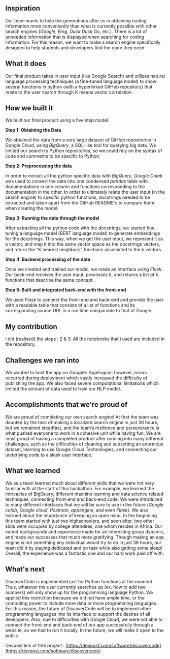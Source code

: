 ## Inspiration

Our team wants to help the generations after us in obtaining coding information more conveniently than what is currently possible with other search engines (_Google_,  _Bing_,  _Duck Duck Go_, etc.). There is a lot of unneeded information that is displayed when searching for coding information. For this reason, we want to make a search engine specifically designed to help students and developers find the code they need.

## What it does

Our final product takes in user input (like Google Search) and utilizes natural language processing techniques (a fine-tuned language model) to show several functions in python (with a hyperlinked GitHub repository) that relate to the user search through K means vector correlation.

## How we built it

We built our final product using a five step model:

**Step 1: Obtaining the Data**

We obtained the data from a very large dataset of GitHub repositories in Google Cloud, using  _BigQuery_, a SQL-like tool for querying big data. We limited our search to Python repositories, so we could rely on the syntax of code and comments to be specific to Python.

**Step 2: Preprocessing the data**

In order to extract all the python specific data with  _BigQuery_,  _Google Colab_  was used to convert the data into one condensed  _pandas_  table with documentations in one column and functions corresponding to the documentation in the other. In order to ultimately relate the user input (in the search engine) to specific python functions, docstrings needed to be extracted and taken apart from the GitHub README's to compare them when creating the model.

**Step 3: Running the data through the model**

After extracting all the python code with the docstrings, we started fine-tuning a language model (BERT language model) to generate embeddings for the docstrings. This way, when we get the user input, we represent it as a vector, and map it into the same vector space as the docstrings vectors, and return the “K nearest neighbors” functions associated to the k vectors.

**Step 4: Backend processing of the data**

Once we created and trained our model, we made an interface using  _Flask_. Our back-end receives the user input, processes it, and returns a list of k functions that describe the same concept.

**Step 5: Built and integrated back-end with the front-end**

We used  _Flask_  to connect the front-end and back-end and provide the user with a readable table that consists of a list of functions and its corresponding source URL in a run time comparable to that of Google.

## My contribution
I did (realised) the steps : 2 & 3. All the notebooks that i used are included in the repository.

## Challenges we ran into

We wanted to host the app on Google’s  _AppEngine_; however, errors occurred during deployment which vastly increased the difficulty of publishing the app. We also faced severe computational limitations which limited the amount of data used to train our NLP model.

## Accomplishments that we're proud of

We are proud of completing our own search engine! At first the team was daunted by the task of making a localized search engine in just 36 hours, but we remained steadfast, and the team’s resilience and perseverance is what pushed everyone to work in a cohesive unit while having fun. We are most proud of having a completed product after running into many different challenges, such as the difficulties of cleaning and subsetting an enormous dataset, learning to use Google Cloud Technologies, and connecting our underlying code to a sleek user interface.

## What we learned

We as a team learned much about different skills that we were not very familiar with at the start of this hackathon. For example, we learned the intricacies of BigQuery, different machine learning and data science related techniques, connecting front-end and back-end code. We were introduced to many different interfaces that we will be sure to use in the future (_Google colab_,  _Google cloud_,  _Postman_,  _appengine_, and even  _Flask_). We also learned about the importance of keeping an open mind. In the beginning this team started with just two highschoolers, and soon after, two other slots were occupied by college attendees, one whom resides in Africa. Our varied backgrounds and experience made for an interesting group dynamic, and made our successes that much more gratifying. Though making an app engine is not something any individual would try to do in just 36 hours, our team did it by staying dedicated and on task while also getting some sleep! Overall, the experience was a fantastic one and our hard work paid off with.

## What's next

DiscoverCode is implemented just for Python functions at the moment. Thus, whatever the user currently searches up (ex. how to add two numbers) will only show up for the programming language Python. We applied this restriction because we did not have ample time, or the computing power to include more data or more programming languages. For this reason, the future of DiscoverCode will be to implement other programming languages into its interface to support the desires of all developers. Also, due to difficulties with Google Cloud, we were not able to connect the front-end and back-end of our app successfully through a website, so we had to run it locally. In the future, we will make it open to the public.

Devpost link of thte project : [https://devpost.com/software/discovercode](https://devpost.com/software/discovercode)
